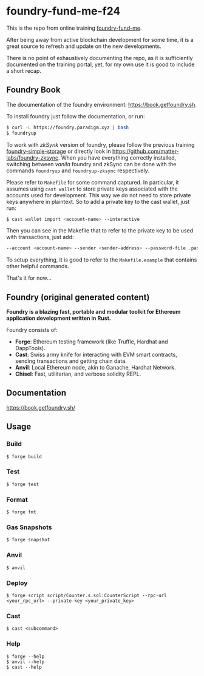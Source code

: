 # foundry-fund-me-f24

This is the repo from online training [foundry-fund-me](https://github.com/Cyfrin/foundry-full-course-cu?tab=readme-ov-file#section-7-foundry-fund-me).

After being away from active blockchain development for some time, it is a great source to refresh and update on the new developments.

There is no point of exhaustively documenting the repo, as it is sufficiently documented on the training portal, yet, for my own use it is good to include a short recap.

## Foundry Book

The documentation of the foundry environment: https://book.getfoundry.sh.

To install foundry just follow the documentation, or run:

```bash
$ curl -L https://foundry.paradigm.xyz | bash
$ foundryup
```

To work with _zkSynk_ version of foundry, please follow the previous training [foundry-simple-storage](https://github.com/Cyfrin/foundry-full-course-cu?tab=readme-ov-file#section-6-foundry-simple-storage) or directly look in https://github.com/matter-labs/foundry-zksync. When you have everything correctly installed, switching between _vanila_ foundry and zkSync can be done with the commands `foundryup` and `foundryup-zksync` respectively.

Please refer to `Makefile` for some command captured. In particular, it assumes using `cast wallet` to store private keys associated with the accounts used for development. This way we do not need to store private keys anywhere in plaintext. So to add a private key to the cast wallet, just run:

```bash
$ cast wallet import <account-name> --interactive
```

Then you can see in the Makefile that to refer to the private key to be used with transactions, just add:

```bash
--account <account-name> --sender <sender-address> --password-file .password
```

To setup everything, it is good to refer to the `Makefile.example` that contains other helpful commands.

That's it for now...

## Foundry (original generated content)

**Foundry is a blazing fast, portable and modular toolkit for Ethereum application development written in Rust.**

Foundry consists of:

-   **Forge**: Ethereum testing framework (like Truffle, Hardhat and DappTools).
-   **Cast**: Swiss army knife for interacting with EVM smart contracts, sending transactions and getting chain data.
-   **Anvil**: Local Ethereum node, akin to Ganache, Hardhat Network.
-   **Chisel**: Fast, utilitarian, and verbose solidity REPL.

## Documentation

https://book.getfoundry.sh/

## Usage

### Build

```shell
$ forge build
```

### Test

```shell
$ forge test
```

### Format

```shell
$ forge fmt
```

### Gas Snapshots

```shell
$ forge snapshot
```

### Anvil

```shell
$ anvil
```

### Deploy

```shell
$ forge script script/Counter.s.sol:CounterScript --rpc-url <your_rpc_url> --private-key <your_private_key>
```

### Cast

```shell
$ cast <subcommand>
```

### Help

```shell
$ forge --help
$ anvil --help
$ cast --help
```
